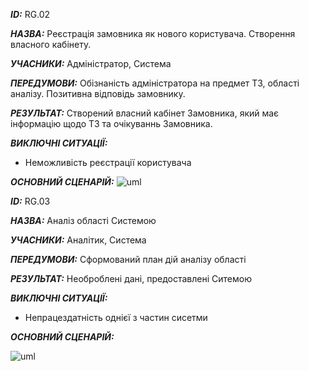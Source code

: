 ***ID:*** RG.02

***НАЗВА:*** Реєстрація замовника як нового користувача. Створення власного кабінету.

***УЧАСНИКИ:*** Адміністратор, Система

***ПЕРЕДУМОВИ:*** Обізнаність адміністратора на предмет ТЗ, області аналізу. Позитивна відповідь замовнику.

***РЕЗУЛЬТАТ:*** Створений власний кабінет Замовника, який має інформацію щодо ТЗ та очікуваннь Замовника.

***ВИКЛЮЧНІ СИТУАЦІЇ:***
 - Неможливість реєстрації користувача
 
***ОСНОВНИЙ СЦЕНАРІЙ:*** 
![uml](http://www.plantuml.com/plantuml/png/ZL9BIiDG59s_LRnna2wWdNGhWlK3QYIDimpo0N4WHgIa8mLTmQicjBPDieLpT-Iv3HOBqZhAk-VUyxdlPJWEZuFmzkhIH7X2YRKKgAMGH5A9uIH58t5aDbEcZnSej904IvucbfyQ3Lei9REUHqebaotvZaAvvnrPHV2XKlBOiHncwiJnrBBdBDkApYNZ02SJoixef5g5HSaUSmqCSxvrC2giuIAcUgLOhFDOIKvw9pXdNT6nm2VSGT4zo_Vn_3lREwQT0y664IfoMAgJcZf23RUfiL3M_nBl4-rPJ7TNwGqq4_LvfIYfdSg3HQks72bL02kLe4ZEXbfPXazuBEH-koD99GbVlSCtm8Tdczwa4DD-XdPJx3udyJzlOHpwDyO45sVdeJtr_N0K66j6roS_nP1d_eRV)


***ID:*** RG.03

***НАЗВА:*** Аналіз області Системою

***УЧАСНИКИ:*** Аналітик, Система

***ПЕРЕДУМОВИ:*** Сформований план дій аналізу області

***РЕЗУЛЬТАТ:*** Необроблені дані, предоставлені Ситемою

***ВИКЛЮЧНІ СИТУАЦІЇ:***
 - Непрацездатність однієї з частин сисетми

***ОСНОВНИЙ СЦЕНАРІЙ:*** 

![uml](http://www.plantuml.com/plantuml/png/TL4xJiD05Ept54yv1cbo5IJe-208dGk84NH0WKo58cwmDbYs5dPzXNatOdRNs8qpJV8-C_DsR3Ots-FhxUtvcI64AF0A3uiVhNI77gvWEoEjJjMH70G-O2DPx-7uxqtuun4mm6afay8AUxHwXnPVj7k1rpAo1D-mB2f1e4907PKu2TmB4YLHQmLFyevwwDZuvRHXgu_ZrNfyokV8R3ctnNnwkf0swRPXF88lXfCeh0y8R96ZZupXdN8JSafc8IQgxibxOkMpilrVGQSbcXpAaiFpx61Iq9TNQnf5jytfnGa_pny0)
